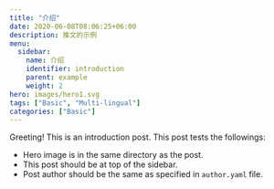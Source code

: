 ```yaml
---
title: "介绍"
date: 2020-06-08T08:06:25+06:00
description: 推文的示例
menu:
  sidebar:
    name: 介绍
    identifier: introduction
    parent: example
    weight: 2
hero: images/hero1.svg
tags: ["Basic", "Multi-lingual"]
categories: ["Basic"]
---
```


Greeting! This is an introduction post. This post tests the followings:

- Hero image is in the same directory as the post.
- This post should be at top of the sidebar.
- Post author should be the same as specified in `author.yaml` file.
